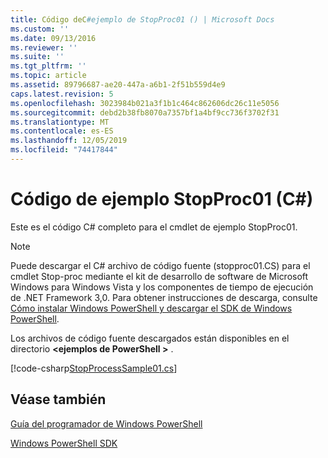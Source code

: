 ```yaml
---
title: Código deC#ejemplo de StopProc01 () | Microsoft Docs
ms.custom: ''
ms.date: 09/13/2016
ms.reviewer: ''
ms.suite: ''
ms.tgt_pltfrm: ''
ms.topic: article
ms.assetid: 89796687-ae20-447a-a6b1-2f51b559d4e9
caps.latest.revision: 5
ms.openlocfilehash: 3023984b021a3f1b1c464c862606dc26c11e5056
ms.sourcegitcommit: debd2b38fb8070a7357bf1a4bf9cc736f3702f31
ms.translationtype: MT
ms.contentlocale: es-ES
ms.lasthandoff: 12/05/2019
ms.locfileid: "74417844"
---
```

# <a name="stopproc01-c-sample-code"></a>Código de ejemplo StopProc01 (C#)

Este es el código C# completo para el cmdlet de ejemplo StopProc01.

> [!NOTE]
> Puede descargar el C# archivo de código fuente (stopproc01.CS) para el cmdlet Stop-proc mediante el kit de desarrollo de software de Microsoft Windows para Windows Vista y los componentes de tiempo de ejecución de .NET Framework 3,0. Para obtener instrucciones de descarga, consulte [Cómo instalar Windows PowerShell y descargar el SDK de Windows PowerShell](/powershell/scripting/developer/installing-the-windows-powershell-sdk).
>
> Los archivos de código fuente descargados están disponibles en el directorio **\<ejemplos de PowerShell >** .

[!code-csharp[StopProcessSample01.cs](../../../../powershell-sdk-samples/SDK-2.0/csharp/StopProcessSample01/StopProcessSample01.cs#L11-L212 "StopProcessSample01.cs")]

## <a name="see-also"></a>Véase también

[Guía del programador de Windows PowerShell](./windows-powershell-programmer-s-guide.md)

[Windows PowerShell SDK](../windows-powershell-reference.md)
